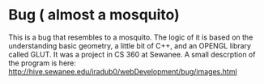 # Bug ( almost a mosquito)

This is a bug that resembles to a mosquito. The logic of it is based on the understanding basic geometry,
a little bit of C++, and an OPENGL library called GLUT.
It was a project in CS 360 at Sewanee. A small descrption of the program is here: http://hive.sewanee.edu/iradub0/webDevelopment/bug/images.html
